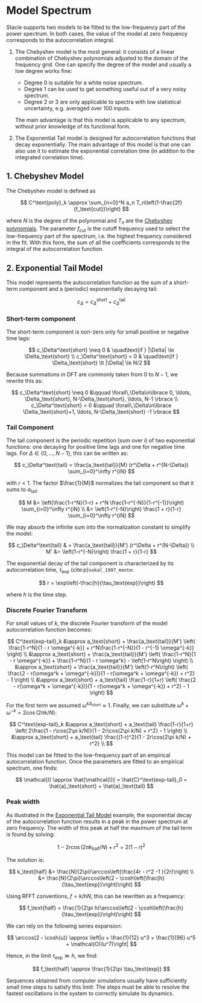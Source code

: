 # Model Spectrum

Stacie supports two models to be fitted to the low-frequency part of the power spectrum.
In both cases, the value of the model at zero frequency corresponds to the autocorrelation integral.

1. The Chebyshev model is the most general: it consists of a linear combination of
   Chebyshev polynomials adjusted to the domain of the frequency grid.
   One can specify the degree of the model and usually a low degree works fine:

    - Degree 0 is suitable for a white noise spectrum.
    - Degree 1 can be used to get something useful out of a very noisy spectrum.
    - Degree 2 or 3 are only applicable to spectra with low statistical uncertainty,
      e.g. averaged over 100 inputs.

    The main advantage is that this model is applicable to any spectrum,
    without prior knowledge of its functional form.

2. The Exponential Tail model is designed for autocorrelation functions that decay exponentially.
   The main advantage of this model is that one can also use it to estimate the
   exponential correlation time (in addition to the integrated correlation time).

## 1. Chebyshev Model

The Chebyshev model is defined as

$$
    C^\text{poly}_k \approx \sum_{n=0}^N a_n T_n\left(1-\frac{2f}{f_\text{cut}}\right)
$$

where $N$ is the degree of the polynomial and $T_n$ are the
[Chebyshev polynomials](https://en.wikipedia.org/wiki/Chebyshev_polynomials).
The parameter $f_\text{cut}$ is the cutoff frequency
used to select the low-frequency part of the spectrum,
i.e. the highest frequency considered in the fit.
With this form, the sum of all the coefficients corresponds
to the integral of the autocorrelation function.

## 2. Exponential Tail Model

This model represents the autocorrelation function
as the sum of a short-term component and a (periodic) exponentially decaying tail:

$$
c_\Delta = c_\Delta^\text{short} + c_\Delta^\text{tail}
$$

### Short-term component

The short-term component is non-zero only for small positive or negative time lags:

$$
c_\Delta^\text{short} \neq 0 & \quad\text{if } |\Delta| \le \Delta_\text{short}
\\
c_\Delta^\text{short} = 0 & \quad\text{if } \Delta_\text{short} \lt |\Delta| \le N/2
$$

Because summations in DFT are commonly taken from $0$ to $N-1$, we rewrite this as:

$$
c_\Delta^\text{short}
    \neq 0 &\qquad \forall\,\Delta\in\lbrace
        0, \ldots, \Delta_\text{short},
        N-\Delta_\text{short}, \ldots, N-1
    \rbrace
\\
c_\Delta^\text{short}
    = 0 &\qquad \forall\,\Delta\in\lbrace
        \Delta_\text{short}+1, \ldots, N-\Delta_\text{short} -1
    \rbrace
$$

### Tail Component

The tail component is the periodic repetition (sum over $i$) of two exponential functions:
one decaying for positive time lags and one for negative time lags.
For $\Delta \in \lbrace 0, \ldots, N-1 \rbrace$, this can be written as:

$$
c_\Delta^\text{tail}
    = \frac{a_\text{tail}}{M} (r^\Delta + r^{N-\Delta}) \sum_{i=0}^\infty r^{iN}
$$

with $r < 1$.
The factor $\frac{1}{M}$ normalizes the tail component so that it sums to $a_\text{tail}$.

$$
M
    &= \left(\frac{1-r^N}{1-r} + r^N \frac{1-r^{-N}}{1-r^{-1}}\right) \sum_{i=0}^\infty r^{iN}
\\
    &= \left(1-r^{-N}\right) \frac{1 + r}{1-r} \sum_{i=0}^\infty r^{iN}
$$

We may absorb the infinite sum into the normalization constant to simplify the model:

$$
c_\Delta^\text{tail}
    & = \frac{a_\text{tail}}{M'} (r^\Delta + r^{N-\Delta})
\\
M'
    &= \left(1-r^{-N}\right) \frac{1 + r}{1-r}
$$

The exponential decay of the tail component is characterized by
its autocorrelation time, $\tau_\text{exp}$ {cite:p}`sokal_1997_monte`:

$$
    r = \exp\left(-\frac{h}{\tau_\text{exp}}\right)
$$

where $h$ is the time step.

### Discrete Fourier Transform

For small values of $k$, the discrete Fourier transform of the model autocorrelation function becomes:

$$
C^\text{exp-tail}_k
    &\approx
    a_\text{short} + \frac{a_\text{tail}}{M'} \left(
        \frac{1-r^N}{1 - r \omega^{-k}} + r^N\frac{1-r^{-N}}{1 - r^{-1} \omega^{-k}}
    \right)
\\
    &\approx
    a_\text{short} + \frac{a_\text{tail}}{M'} \left(
        \frac{1-r^N}{1 - r \omega^{-k}} + \frac{1-r^N}{1 - r \omega^k} - \left(1-r^N\right)
    \right)
\\
    &\approx
    a_\text{short} + \frac{a_\text{tail}}{M'} \left(1-r^N\right) \left(
         \frac{2 - r(\omega^k + \omega^{-k})}{1 - r(\omega^k + \omega^{-k}) + r^2} - 1
    \right)
\\
    &\approx
    a_\text{short} + a_\text{tail} \frac{1-r}{1+r} \left(
         \frac{2 - r(\omega^k + \omega^{-k})}{1 - r(\omega^k + \omega^{-k}) + r^2} - 1
    \right)
$$

For the first term we assumed $\omega^{k\Delta_\text{short}}\approx 1$.
Finally, we can substitute $\omega^k + \omega^{-k} = 2\cos(2\pi k/N)$:

$$
C^\text{exp-tail}_k
    &\approx
    a_\text{short} + a_\text{tail} \frac{1-r}{1+r} \left(
         2\frac{1 - r\cos(2\pi k/N)}{1 - 2r\cos(2\pi k/N) + r^2} - 1
    \right)
    \\
    &\approx
    a_\text{short} + a_\text{tail} \frac{(1-r)^2}{1 - 2r\cos(2\pi k/N) + r^2}
    \\
$$


This model can be fitted to the low-frequency part of an empirical autocorrelation function.
Once the parameters are fitted to an empirical spectrum, one finds:

$$
    \mathcal{I} \approx \hat{\mathcal{I}} = \hat{C}^\text{exp-tail}_0 = \hat{a}_\text{short} + \hat{a}_\text{tail}
$$

### Peak width

As illustrated in the
[Exponential Tail Model](../../examples/model.py)
example, the exponential decay of the autocorrelation function results in
a peak in the power spectrum at zero frequency.
The width of this peak at half the maximum of the tail term is found by solving:

$$
    1 - 2 r \cos(2\pi k_\text{half}/N) + r^2 = 2 (1 - r)^2
$$

The solution is:

$$
    k_\text{half}
        &= \frac{N}{2\pi}\arccos\left(\frac{4r - r^2 -1 }{2r}\right)
    \\
        &= \frac{N}{2\pi}\arccos\left(2 - \cosh\left(\frac{h}{\tau_\text{exp}}\right)\right)
$$

Using RFFT conventions, $f=k/hN$, this can be rewritten as a frequency:

$$
    f_\text{half}
        = \frac{1}{2\pi h}\arccos\left(2 - \cosh\left(\frac{h}{\tau_\text{exp}}\right)\right)
$$

We can rely on the following series expansion:

$$
    \arccos(2 - \cosh(u))
    \approx
    \left|u + \frac{1}{12} u^3 + \frac{1}{96} u^5 + \mathcal{O}(u^7)\right|
$$

Hence, in the limit $\tau_\text{exp} \gg h$, we find:

$$
    f_\text{half}
        \approx \frac{1}{2\pi \tau_\text{exp}}
$$

Sequences obtained from computer simulations
usually have sufficiently small time steps to satisfy this limit:
The steps must be able to resolve the fastest oscillations in the system
to correctly simulate its dynamics.
